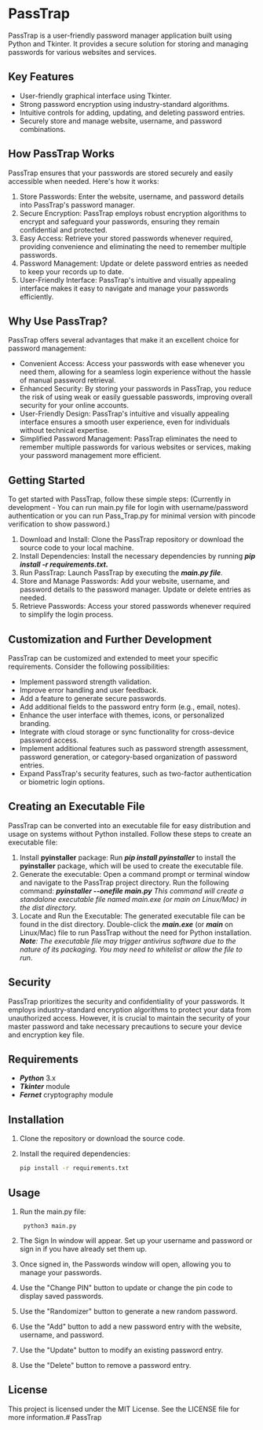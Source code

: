 # PassTrap

PassTrap is a user-friendly password manager application built using Python and Tkinter. It provides a secure solution for storing and managing passwords for various websites and services.

## Key Features

- User-friendly graphical interface using Tkinter.
- Strong password encryption using industry-standard algorithms.
- Intuitive controls for adding, updating, and deleting password entries.
- Securely store and manage website, username, and password combinations.
<!-- - Requires user authentication to access the password manager. -->
## How PassTrap Works

PassTrap ensures that your passwords are stored securely and easily accessible when needed. Here's how it works:

1. Store Passwords: Enter the website, username, and password details into PassTrap's password manager.
2. Secure Encryption: PassTrap employs robust encryption algorithms to encrypt and safeguard your passwords, ensuring they remain confidential and protected.
3. Easy Access: Retrieve your stored passwords whenever required, providing convenience and eliminating the need to remember multiple passwords.
4. Password Management: Update or delete password entries as needed to keep your records up to date.
5. User-Friendly Interface: PassTrap's intuitive and visually appealing interface makes it easy to navigate and manage your passwords efficiently.

## Why Use PassTrap?

PassTrap offers several advantages that make it an excellent choice for password management:

- Convenient Access: Access your passwords with ease whenever you need them, allowing for a seamless login experience without the hassle of manual password retrieval.
- Enhanced Security: By storing your passwords in PassTrap, you reduce the risk of using weak or easily guessable passwords, improving overall security for your online accounts.
- User-Friendly Design: PassTrap's intuitive and visually appealing interface ensures a smooth user experience, even for individuals without technical expertise.
- Simplified Password Management: PassTrap eliminates the need to remember multiple passwords for various websites or services, making your password management more efficient.

## Getting Started

To get started with PassTrap, follow these simple steps:
(Currently in development - You can run main.py file for login with username/password authentication or you can run Pass_Trap.py for minimal version with pincode verification to show password.)

1. Download and Install: Clone the PassTrap repository or download the source code to your local machine.
2. Install Dependencies: Install the necessary dependencies by running
        ***pip install -r requirements.txt.***
3. Run PassTrap: Launch PassTrap by executing the
        ***main.py file***.
4. Store and Manage Passwords: Add your website, username, and password details to the password manager. Update or delete entries as needed.
5. Retrieve Passwords: Access your stored passwords whenever required to simplify the login process.

## Customization and Further Development

PassTrap can be customized and extended to meet your specific requirements. Consider the following possibilities:

- Implement password strength validation.
- Improve error handling and user feedback.
- Add a feature to generate secure passwords.
- Add additional fields to the password entry form (e.g., email, notes).
- Enhance the user interface with themes, icons, or personalized branding.
- Integrate with cloud storage or sync functionality for cross-device password access.
- Implement additional features such as password strength assessment, password generation, or category-based organization of password entries.
- Expand PassTrap's security features, such as two-factor authentication or biometric login options.

## Creating an Executable File

PassTrap can be converted into an executable file for easy distribution and usage on systems without Python installed. Follow these steps to create an executable file:

1. Install **pyinstaller** package: Run ***pip install pyinstaller*** to install the **pyinstaller** package, which will be used to create the executable file.
2. Generate the executable: Open a command prompt or terminal window and navigate to the PassTrap project directory. Run the following command:
        ***pyinstaller --onefile main.py***
        *This command will create a standalone executable file named main.exe (or main on Linux/Mac) in the dist directory.*
3. Locate and Run the Executable: The generated executable file can be found in the dist directory. Double-click the ***main.exe*** (or ***main*** on Linux/Mac) file to run PassTrap without the need for Python installation.
***Note**: The executable file may trigger antivirus software due to the nature of its packaging. You may need to whitelist or allow the file to run.*

## Security

PassTrap prioritizes the security and confidentiality of your passwords. It employs industry-standard encryption algorithms to protect your data from unauthorized access. However, it is crucial to maintain the security of your master password and take necessary precautions to secure your device and encryption key file.

## Requirements

- ***Python*** 3.x
- ***Tkinter*** module
- ***Fernet*** cryptography module

## Installation

1. Clone the repository or download the source code.

2. Install the required dependencies:

   ```bash
   pip install -r requirements.txt

## Usage

1. Run the main.py file:

        python3 main.py

2. The Sign In window will appear. Set up your username and password or sign in if you have already set them up.

3. Once signed in, the Passwords window will open, allowing you to manage your passwords.

4. Use the "Change PIN" button to update or change the pin code to display saved passwords.

5. Use the "Randomizer" button to generate a new random password.

6. Use the "Add" button to add a new password entry with the website, username, and password.

7. Use the "Update" button to modify an existing password entry.

8. Use the "Delete" button to remove a password entry.

## License

This project is licensed under the MIT License. See the LICENSE file for more information.# PassTrap

